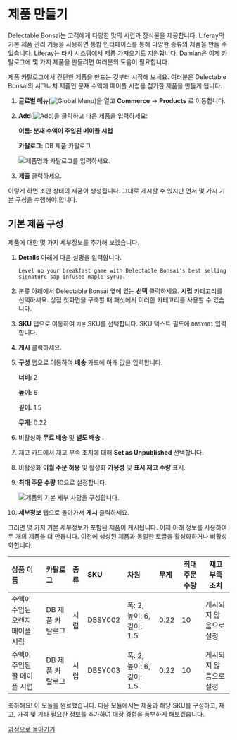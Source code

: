 # 제품 만들기

Delectable Bonsai는 고객에게 다양한 맛의 시럽과 장식물을 제공합니다. Liferay의 기본 제품 관리 기능을 사용하면 통합 인터페이스를 통해 다양한 종류의 제품을 만들 수 있습니다. Liferay는 타사 시스템에서 제품 가져오기도 지원합니다. Damian은 이제 카탈로그에 몇 가지 제품을 만들려면 여러분의 도움이 필요합니다.

제품 카탈로그에서 간단한 제품을 만드는 것부터 시작해 보세요. 여러분은 Delectable Bonsai의 시그니처 제품인 분재 수액에 메이플 시럽을 첨가한 제품을 만들게 됩니다.

1. **글로벌 메뉴**(![Global Menu](../../images/icon-applications-menu.png))을 열고 **Commerce** &rarr; **Products** 로 이동합니다.

1. **Add**(![Add](../../images/icon-add.png))을 클릭하고 다음 제품을 입력하세요:

   **이름: 분재 수액이 주입된 메이플 시럽**

   **카탈로그:** DB 제품 카탈로그

   ![제품명과 카탈로그를 입력하세요.](./creating-products/images/01.png)

1. **제출** 클릭하세요.

이렇게 하면 초안 상태의 제품이 생성됩니다. 그대로 게시할 수 있지만 먼저 몇 가지 기본 구성을 수행해야 합니다.

## 기본 제품 구성

제품에 대한 몇 가지 세부정보를 추가해 보겠습니다.

1. **Details** 아래에 다음 설명을 입력합니다.

   ```
   Level up your breakfast game with Delectable Bonsai's best selling signature sap infused maple syrup. 
   ```

1. 분류 아래에서 Delectable Bonsai 옆에 있는 **선택** 클릭하세요. **시럽** 카테고리를 선택하세요. 상점 첫화면을 구축할 때 패싯에서 이러한 카테고리를 사용할 수 있습니다.

1. **SKU** 탭으로 이동하여 `기본` SKU를 선택합니다. SKU 텍스트 필드에 `DBSY001` 입력합니다.

1. **게시** 클릭하세요.

1. **구성** 탭으로 이동하여 **배송** 카드에 아래 값을 입력합니다.

   **너비:** 2

   **높이:** 6

   **깊이:** 1.5

   **무게:** 0.22

1. 비활성화 **무료 배송** 및 **별도 배송** .

1. 재고 카드에서 재고 부족 조치에 대해 **Set as Unpublished** 선택합니다.

1. 비활성화 **이월 주문 허용** 및 활성화 **가용성** 및 **표시 재고 수량** 표시.

1. **최대 주문 수량** 10으로 설정합니다.

   ![제품의 기본 세부 사항을 구성합니다.](./creating-products/images/02.png)

1. **세부정보** 탭으로 돌아가서 **게시** 클릭하세요.

그러면 몇 가지 기본 세부정보가 포함된 제품이 게시됩니다. 이제 아래 정보를 사용하여 두 개의 제품을 더 만듭니다. 이전에 생성된 제품과 동일한 토글을 활성화하거나 비활성화합니다.

| 상품 이름              | 카탈로그       | 종류 | SKU     | 차원                   | 무게   | 최대 주문 수량 | 재고 부족 조치     |
|:------------------ |:---------- |:-- |:------- |:-------------------- |:---- | -------- | ------------ |
| 수액이 주입된 오렌지 메이플 시럽 | DB 제품 카탈로그 | 시럽 | DBSY002 | 폭: 2, 높이: 6, 깊이: 1.5 | 0.22 | 10       | 게시되지 않음으로 설정 |
| 수액이 주입된 꿀 메이플 시럽   | DB 제품 카탈로그 | 시럽 | DBSY003 | 폭: 2, 높이: 6, 깊이: 1.5 | 0.22 | 10       | 게시되지 않음으로 설정 |

축하해요! 이 모듈을 완료했습니다. 다음 모듈에서는 제품과 해당 SKU를 구성하고, 재고, 가격 및 기타 필요한 정보를 추가하여 매장 경험을 풍부하게 해보겠습니다.

[과정으로 돌아가기](../../commerce-architect.md)
